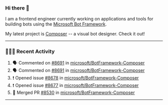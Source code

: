 ### Hi there 👋

I am a frontend engineer currently working on applications and tools for building bots using the [Microsoft Bot Framework](https://dev.botframework.com/).

My latest project is [Composer](https://github.com/microsoft/BotFramework-Composer) -- a visual bot designer. Check it out!

---

### 👨🏻‍💻 Recent Activity

<!--START_SECTION:activity-->
1. 🗣 Commented on [#8691](https://github.com/microsoft/BotFramework-Composer/issues/8691) in [microsoft/BotFramework-Composer](https://github.com/microsoft/BotFramework-Composer)
2. 🗣 Commented on [#8691](https://github.com/microsoft/BotFramework-Composer/issues/8691) in [microsoft/BotFramework-Composer](https://github.com/microsoft/BotFramework-Composer)
3. ❗️ Opened issue [#8678](https://github.com/microsoft/BotFramework-Composer/issues/8678) in [microsoft/BotFramework-Composer](https://github.com/microsoft/BotFramework-Composer)
4. ❗️ Opened issue [#8677](https://github.com/microsoft/BotFramework-Composer/issues/8677) in [microsoft/BotFramework-Composer](https://github.com/microsoft/BotFramework-Composer)
5. 🎉 Merged PR [#8530](https://github.com/microsoft/BotFramework-Composer/pull/8530) in [microsoft/BotFramework-Composer](https://github.com/microsoft/BotFramework-Composer)
<!--END_SECTION:activity-->

---

<!--
**a-b-r-o-w-n/a-b-r-o-w-n** is a ✨ _special_ ✨ repository because its `README.md` (this file) appears on your GitHub profile.

Here are some ideas to get you started:

- 🔭 I’m currently working on ...
- 🌱 I’m currently learning ...
- 👯 I’m looking to collaborate on ...
- 🤔 I’m looking for help with ...
- 💬 Ask me about ...
- 📫 How to reach me: ...
- 😄 Pronouns: ...
- ⚡ Fun fact: ...
-->
